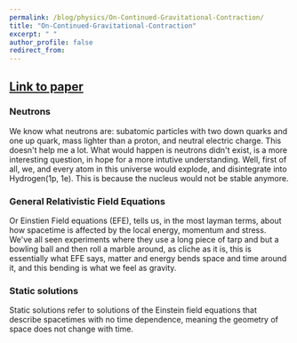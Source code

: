 ```yaml
---
permalink: /blog/physics/On-Continued-Gravitational-Contraction/
title: "On-Continued-Gravitational-Contraction"
excerpt: " "
author_profile: false
redirect_from:
---
```


## [Link to paper](https://journals.aps.org/pr/abstract/10.1103/PhysRev.56.455)

### Neutrons

We know what neutrons are: subatomic particles with two down quarks and one up quark, mass lighter than a proton, and neutral electric charge. This doesn't help me a lot. What would happen is neutrons didn't exist, is a more interesting question, in hope for a more intutive understanding. Well, first of all, we, and every atom in this universe would explode, and disintegrate into Hydrogen(1p, 1e). This is because the nucleus would not be stable anymore.

### General Relativistic Field Equations 
Or Einstien Field equations (EFE), tells us, in the most layman terms, about how spacetime is affected by the local energy, momentum and stress. We've all seen experiments where they use a long piece of tarp and but a bowling ball and then roll a marble around, as cliche as it is, this is essentially what EFE says, matter and energy bends space and time around it, and this bending is what we feel as gravity. 


### Static solutions

Static solutions refer to solutions of the Einstein field equations that describe spacetimes with no time dependence, meaning the geometry of space does not change with time.


